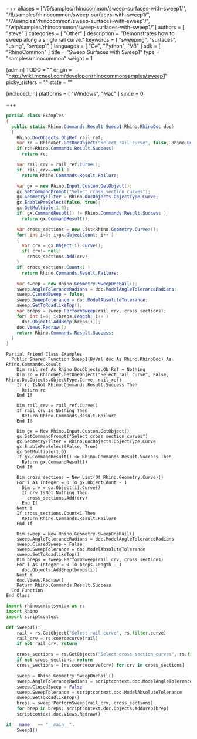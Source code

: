 +++
aliases = ["/5/samples/rhinocommon/sweep-surfaces-with-sweep1/", "/6/samples/rhinocommon/sweep-surfaces-with-sweep1/", "/7/samples/rhinocommon/sweep-surfaces-with-sweep1/", "/wip/samples/rhinocommon/sweep-surfaces-with-sweep1/"]
authors = [ "steve" ]
categories = [ "Other" ]
description = "Demonstrates how to sweep along a single rail curve."
keywords = [ "sweeping", "surfaces", "using", "sweep1" ]
languages = [ "C#", "Python", "VB" ]
sdk = [ "RhinoCommon" ]
title = "Sweep Surfaces with Sweep1"
type = "samples/rhinocommon"
weight = 1

[admin]
TODO = ""
origin = "http://wiki.mcneel.com/developer/rhinocommonsamples/sweep1"
picky_sisters = ""
state = ""

[included_in]
platforms = [ "Windows", "Mac" ]
since = 0

+++

<div class="codetab-content" id="cs">

```cs
partial class Examples
{
  public static Rhino.Commands.Result Sweep1(Rhino.RhinoDoc doc)
  {
    Rhino.DocObjects.ObjRef rail_ref;
    var rc = RhinoGet.GetOneObject("Select rail curve", false, Rhino.DocObjects.ObjectType.Curve, out rail_ref);
    if(rc!=Rhino.Commands.Result.Success)
      return rc;

    var rail_crv = rail_ref.Curve();
    if( rail_crv==null )
      return Rhino.Commands.Result.Failure;

    var gx = new Rhino.Input.Custom.GetObject();
    gx.SetCommandPrompt("Select cross section curves");
    gx.GeometryFilter = Rhino.DocObjects.ObjectType.Curve;
    gx.EnablePreSelect(false, true);
    gx.GetMultiple(1,0);
    if( gx.CommandResult() != Rhino.Commands.Result.Success )
      return gx.CommandResult();

    var cross_sections = new List<Rhino.Geometry.Curve>();
    for( int i=0; i<gx.ObjectCount; i++ )
    {
      var crv = gx.Object(i).Curve();
      if( crv!= null)
        cross_sections.Add(crv);
    }
    if( cross_sections.Count<1 )
      return Rhino.Commands.Result.Failure;

    var sweep = new Rhino.Geometry.SweepOneRail();
    sweep.AngleToleranceRadians = doc.ModelAngleToleranceRadians;
    sweep.ClosedSweep = false;
    sweep.SweepTolerance = doc.ModelAbsoluteTolerance;
    sweep.SetToRoadlikeTop();
    var breps = sweep.PerformSweep(rail_crv, cross_sections);
    for( int i=0; i<breps.Length; i++ )
      doc.Objects.AddBrep(breps[i]);
    doc.Views.Redraw();
    return Rhino.Commands.Result.Success;
  }
}
```

</div>


<div class="codetab-content" id="vb">

```vbnet
Partial Friend Class Examples
  Public Shared Function Sweep1(ByVal doc As Rhino.RhinoDoc) As Rhino.Commands.Result
	Dim rail_ref As Rhino.DocObjects.ObjRef = Nothing
	Dim rc = RhinoGet.GetOneObject("Select rail curve", False, Rhino.DocObjects.ObjectType.Curve, rail_ref)
	If rc IsNot Rhino.Commands.Result.Success Then
	  Return rc
	End If

	Dim rail_crv = rail_ref.Curve()
	If rail_crv Is Nothing Then
	  Return Rhino.Commands.Result.Failure
	End If

	Dim gx = New Rhino.Input.Custom.GetObject()
	gx.SetCommandPrompt("Select cross section curves")
	gx.GeometryFilter = Rhino.DocObjects.ObjectType.Curve
	gx.EnablePreSelect(False, True)
	gx.GetMultiple(1,0)
	If gx.CommandResult() <> Rhino.Commands.Result.Success Then
	  Return gx.CommandResult()
	End If

	Dim cross_sections = New List(Of Rhino.Geometry.Curve)()
	For i As Integer = 0 To gx.ObjectCount - 1
	  Dim crv = gx.Object(i).Curve()
	  If crv IsNot Nothing Then
		cross_sections.Add(crv)
	  End If
	Next i
	If cross_sections.Count<1 Then
	  Return Rhino.Commands.Result.Failure
	End If

	Dim sweep = New Rhino.Geometry.SweepOneRail()
	sweep.AngleToleranceRadians = doc.ModelAngleToleranceRadians
	sweep.ClosedSweep = False
	sweep.SweepTolerance = doc.ModelAbsoluteTolerance
	sweep.SetToRoadlikeTop()
	Dim breps = sweep.PerformSweep(rail_crv, cross_sections)
	For i As Integer = 0 To breps.Length - 1
	  doc.Objects.AddBrep(breps(i))
	Next i
	doc.Views.Redraw()
	Return Rhino.Commands.Result.Success
  End Function
End Class
```

</div>


<div class="codetab-content" id="py">

```python
import rhinoscriptsyntax as rs
import Rhino
import scriptcontext

def Sweep1():
    rail = rs.GetObject("Select rail curve", rs.filter.curve)
    rail_crv = rs.coercecurve(rail)
    if not rail_crv: return

    cross_sections = rs.GetObjects("Select cross section curves", rs.filter.curve)
    if not cross_sections: return
    cross_sections = [rs.coercecurve(crv) for crv in cross_sections]

    sweep = Rhino.Geometry.SweepOneRail()
    sweep.AngleToleranceRadians = scriptcontext.doc.ModelAngleToleranceRadians
    sweep.ClosedSweep = False
    sweep.SweepTolerance = scriptcontext.doc.ModelAbsoluteTolerance
    sweep.SetToRoadlikeTop()
    breps = sweep.PerformSweep(rail_crv, cross_sections)
    for brep in breps: scriptcontext.doc.Objects.AddBrep(brep)
    scriptcontext.doc.Views.Redraw()

if __name__ == "__main__":
    Sweep1()
```

</div>

